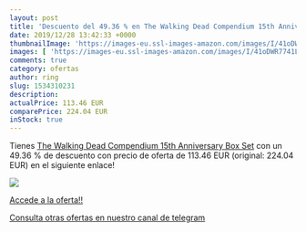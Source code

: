 ```yaml
---
layout: post
title: 'Descuento del 49.36 % en The Walking Dead Compendium 15th Anniver'
date: 2019/12/28 13:42:33 +0000
thumbnailImage: 'https://images-eu.ssl-images-amazon.com/images/I/41oDWR7741L._SL200_.jpg'
images: [ 'https://images-eu.ssl-images-amazon.com/images/I/41oDWR7741L._SL200_.jpg' ]
comments: true
category: ofertas
author: ring
slug: 1534310231
description:
actualPrice: 113.46 EUR
comparePrice: 224.04 EUR
inStock: true
---
```


Tienes [The Walking Dead Compendium 15th Anniversary Box Set](https://www.amazon.com/dp/1534310231/?tag=redken08-20) con un 49.36 % de descuento con precio de oferta de 113.46 EUR (original: 224.04 EUR) en el siguiente enlace!

[![](https://images-eu.ssl-images-amazon.com/images/I/41oDWR7741L._SL200_.jpg)](https://www.amazon.com/dp/1534310231/?tag=redken08-20)

[Accede a la oferta!!](https://www.amazon.com/dp/1534310231/?tag=redken08-20)

[Consulta otras ofertas en nuestro canal de telegram](https://t.me/s/ofertas25)
